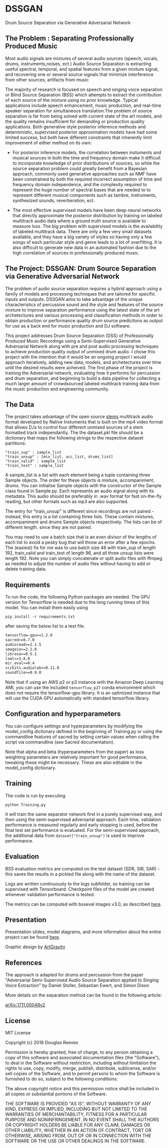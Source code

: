 # DSSGAN
Drum Source Separation via Generative Adversarial Network

## The Problem : Separating Professionally Produced Music

Most audio signals are mixtures of several audio sources (speech, vocals, drums, instruments,noises, ect.) Audio Source Separation is extracting useful spectral, temporal, and spatial features from a given mixture signal, and recovering one or several source signals that minimize interference from other sources, artifacts from music

The majority of research is focused on speech and singing voice separation or Blind Source Separation (BSS) which attempts to extract the contribution of each source of the mixture using no prior knowledge. Typical applications include speech enhancement, music production, and real-time speaker separation for simultaneous translation.The problem of source separation is far from being solved with current state of the art models, and the quality remains insufficient for demanding or production quality applications. Both generative style posterior inference methods and deterministic, supervised posterior approximation models have had some limited success, but both have different constraints that inherently limit improvement of either method on its own:

* For posterior inference models, the correlation between instuments and musical sources in both the time and frequency domain make it difficult to incorporate knowledge of prior distributions of sources, so while the source separation problem could greatly benefit from a Bayesian approach, commonly used generative approaches such as NMF have been constrained by both the required incorrect assumption of time and frequency domain independence, and the complexity required to represent the huge number of spectral bases that are needed to to represent different musical components such as tambre, instruments, synthesized sounds, reverberation, ect. 

* The most effective supervised models have been deep neural networks that directly approximate the posterior distribution by training on labeled multitrack audio data where a ground truth source is available to measure loss.  The big problem with supervised models is the availability of labeled multitrack data.  There are only a few very small datasets available, and they have a big variety of styles so having only a few songs of each particular style and genre leads to a lot of overfitting.  It is also difficult to generate new data in an automated fashion due to the high correlation of sources in professionally produced music.

## The Project: DSSGAN: Drum Source Separation via Generative Adversarial Network 

The problem of audio source separation requires a hybrid approach using a family of models and processing techniques that are tailored for specific inputs and outputs. DSSGAN aims to take advantage of the unique characteristics of percussive sound and the style and features of the source mixture to improve separation performance using the latest state of the art archetectures and various processing and classification methods in order to obtain production or performance quality drum source predicitons as output for use as a back end for music production and DJ software.  

This project addresses Drum Source Separation (DSS) of Professionally Produced Music Recordings using a Semi-Supervised Generative Adversarial Network along with pre and post audio processing techniques to achieve production quality output of unmixed drum audio. I chose this project with the intention that it would be an ongoing project I would approach iteratively, adding new data, models, and archetectures over time until the desired results were acheived. The first phase of the project is training the Adversarial network, evaluating how it performs for percussion and drum separation, and beginning to build a data pipeline for collecting a much larger amount of crowdsourced labeled multitrack training data from the music production and engineering community.


## The Data

The project takes advantage of the open source [stems](https://www.stems-music.com/) multitrack audio format developed by Native Instuments that is built on the mp4 video format that allows DJs to control four different unmixed sources of a stem formatted track independantly.
The the dataset.pkl file should be a dictionary that maps the following strings to the respective dataset partitions:
```
"train_sup" : sample_list
"train_unsup" : [mix_list, acc_list, drums_list]
"train_valid" : sample_list
"train_test" : sample_list
```
A sample_list is a list with each element being a tuple containing three Sample objects. The order for these objects is mixture, accompaniment, drums. You can initialise Sample objects with the constructor of the Sample class found in Sample.py. Each represents an audio signal along with its metadata. This audio should be preferably in .wav format for fast on-the-fly reading, but other formats such as mp3 are also supported.

The entry for "train_unsup" is different since recordings are not paired - instead, this entry is a list containing three lists. These contain mixtures, accompaniment and drums Sample objects respectively. The lists can be of different length. since they are not paired.

You may need to use a batch size that is an even divisor of the lengths of each list to avoid a pesky bug that will throw an error after a few epochs.  The (easiest) fix for me was to use batch size 48 with train_sup of length 192, train_valid and train_test of length 96, and all three unsup lists were length 192. Note you can simply concatenate or split audio files with ffmpeg as needed to adjust the number of audio files without having to add or delete training data.



## Requirements

To run the code, the following Python packages are needed. The GPU version for Tensorflow is needed due to the long running times of this model. You can install them easily using 


```pip install -r requirements.txt``` 



after saving the below list to a text file.


```python=2.7
tensorflow-gpu>=1.2.0  
sacred>=0.7.0  
audioread>=2.1.5
imageio>=2.2.0
librosa>=0.5.1
lxml>=3.8.0
mir_eval>=0.4
scikits.audiolab>=0.11.0
soundfile>=0.9.0
```


Note that if using an AWS p2 or p3 instance with the Amazon Deep Learning AMI, you can use the included ```tensorflow_p27``` conda environment which does not require the tensorflow-gpu library. It is an optimized instance that will use the CUDA GPU automatically with standard tensorflow library.






## Configuration and hyperparameters

You can configure settings and hyperparameters by modifying the model_config dictionary defined in the beginning of Training.py or using the commandline features of sacred by setting certain values when calling the script via commandline (see Sacred documentation).

Note that alpha and beta (hyperparameters from the paper) as loss weighting parameters are relatively important for good performance, tweaking these might be necessary. These are also editable in the model_config dictionary.

## Training

The code is run by executing


```python Training.py```


It will train the same separator network first in a purely supervised way, and then using the semi-supervised adversarial approach. Each time, validation performance is measured regularly and early stopping is used, before the final test set performance is evaluated. For the semi-supervised approach, the additional data from ```dataset["train_unsup"]``` is used to improve performance.

## Evaluation 

BSS evaluation metrics are computed on the test dataset (SDR, SIR, SAR) - this saves the results in a pickled file along with the name of the dataset.

Logs are written continuously to the logs subfolder, so training can be supervised with Tensorboard. Checkpoint files of the model are created whenever validation performance is tested.


The metrics can be computed with bsseval images v3.0, as described <a href="http://bass-db.gforge.inria.fr/bss_eval/">here</a>. 

## Presentation

Presentation slides, model diagrams, and more information about the entire project can be found [here](./Drum%20Source%20Separation%20via%20Generative%20Adversarial%20Network.pdf). 

Graphic design by [ArtGravity](https://www.artgravitysf.com)


## References

The approach is adapted for drums and percussion from the paper "Adversarial Semi-Supervised Audio Source Separation applied to Singing Voice Extraction" by Daniel Stoller, Sebastian Ewert, and Simon Dixon

More details on the separation method can be found in the following article:

[arXiv:1711.00048v2](https://arxiv.org/abs/1711.00048v2)


## License

MIT License

Copyright (c) 2018 Douglas Reeves

Permission is hereby granted, free of charge, to any person obtaining a copy
of this software and associated documentation files (the "Software"), to deal
in the Software without restriction, including without limitation the rights
to use, copy, modify, merge, publish, distribute, sublicense, and/or sell
copies of the Software, and to permit persons to whom the Software is
furnished to do so, subject to the following conditions:

The above copyright notice and this permission notice shall be included in all
copies or substantial portions of the Software.

THE SOFTWARE IS PROVIDED "AS IS", WITHOUT WARRANTY OF ANY KIND, EXPRESS OR
IMPLIED, INCLUDING BUT NOT LIMITED TO THE WARRANTIES OF MERCHANTABILITY,
FITNESS FOR A PARTICULAR PURPOSE AND NONINFRINGEMENT. IN NO EVENT SHALL THE
AUTHORS OR COPYRIGHT HOLDERS BE LIABLE FOR ANY CLAIM, DAMAGES OR OTHER
LIABILITY, WHETHER IN AN ACTION OF CONTRACT, TORT OR OTHERWISE, ARISING FROM,
OUT OF OR IN CONNECTION WITH THE SOFTWARE OR THE USE OR OTHER DEALINGS IN THE
SOFTWARE.
